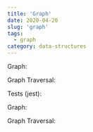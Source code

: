 ```yaml
---
title: 'Graph'
date: 2020-04-20
slug: 'graph'
tags:
  - graph
category: data-structures
---
```


Graph:

<!-- embed:Graph.js -->

Graph Traversal:

<!-- embed:GraphTraversal.js -->

Tests (jest):

Graph:

<!-- embed:Graph.test.js -->

Graph Traversal:

<!-- embed:GraphTraversal.test.js -->
